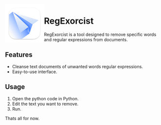 <img width="128px" src="regexorcist_logo.png" alt="Logo" align="left" />

# RegExorcist

RegExorcist is a tool designed to remove specific words and regular expressions from documents.

## Features

- Cleanse text documents of unwanted words regular expressions.
- Easy-to-use interface.

## Usage

1. Open the python code in Python.
2. Edit the text you want to remove.
3. Run.


Thats all for now.

